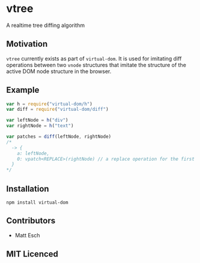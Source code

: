 # vtree

A realtime tree diffing algorithm

## Motivation

`vtree` currently exists as part of `virtual-dom`. It is used for imitating
diff operations between two `vnode` structures that imitate the structure of
the active DOM node structure in the browser.

## Example

```js
var h = require("virtual-dom/h")
var diff = require("virtual-dom/diff")

var leftNode = h("div")
var rightNode = h("text")

var patches = diff(leftNode, rightNode)
/*
  -> {
    a: leftNode,
    0: vpatch<REPLACE>(rightNode) // a replace operation for the first node
  }
*/
```

## Installation

`npm install virtual-dom`

## Contributors

 - Matt Esch

## MIT Licenced
